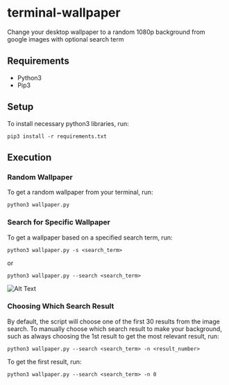 # terminal-wallpaper
Change your desktop wallpaper to a random 1080p background from google images with optional search term

## Requirements
* Python3
* Pip3

## Setup
To install necessary python3 libraries, run:

```
pip3 install -r requirements.txt
```

## Execution
### Random Wallpaper
To get a random wallpaper from your terminal, run:

```
python3 wallpaper.py
```

### Search for Specific Wallpaper
To get a wallpaper based on a specified search term, run:

```
python3 wallpaper.py -s <search_term>
```

or

```
python3 wallpaper.py --search <search_term>
```

![Alt Text](images/search-term.gif?raw=true "Search Term Example")

### Choosing Which Search Result

By default, the script will choose one of the first 30 results from
the image search. To manually choose which search result to make your
background, such as always choosing the 1st result to get the most
relevant result, run:

```
python3 wallpaper.py --search <search_term> -n <result_number>
```

To get the first result, run:

```
python3 wallpaper.py --search <search_term> -n 0
```
